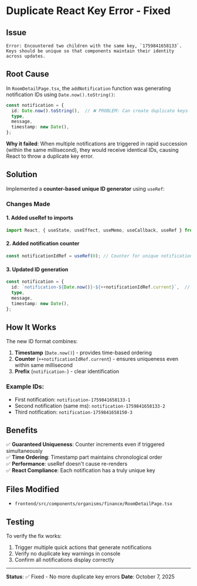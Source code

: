# Duplicate React Key Error - Fixed

## Issue
```
Error: Encountered two children with the same key, `1759841658133`. 
Keys should be unique so that components maintain their identity across updates.
```

## Root Cause
In `RoomDetailPage.tsx`, the `addNotification` function was generating notification IDs using `Date.now().toString()`:

```typescript
const notification = {
  id: Date.now().toString(),  // ❌ PROBLEM: Can create duplicate keys
  type,
  message,
  timestamp: new Date(),
};
```

**Why it failed**: When multiple notifications are triggered in rapid succession (within the same millisecond), they would receive identical IDs, causing React to throw a duplicate key error.

## Solution
Implemented a **counter-based unique ID generator** using `useRef`:

### Changes Made

#### 1. Added useRef to imports
```typescript
import React, { useState, useEffect, useMemo, useCallback, useRef } from 'react';
```

#### 2. Added notification counter
```typescript
const notificationIdRef = useRef(0); // Counter for unique notification IDs
```

#### 3. Updated ID generation
```typescript
const notification = {
  id: `notification-${Date.now()}-${++notificationIdRef.current}`,  // ✅ UNIQUE
  type,
  message,
  timestamp: new Date(),
};
```

## How It Works

The new ID format combines:
1. **Timestamp** (`Date.now()`) - provides time-based ordering
2. **Counter** (`++notificationIdRef.current`) - ensures uniqueness even within same millisecond
3. **Prefix** (`notification-`) - clear identification

### Example IDs:
- First notification: `notification-1759841658133-1`
- Second notification (same ms): `notification-1759841658133-2`
- Third notification: `notification-1759841658150-3`

## Benefits

✅ **Guaranteed Uniqueness**: Counter increments even if triggered simultaneously  
✅ **Time Ordering**: Timestamp part maintains chronological order  
✅ **Performance**: useRef doesn't cause re-renders  
✅ **React Compliance**: Each notification has a truly unique key  

## Files Modified
- `frontend/src/components/organisms/finance/RoomDetailPage.tsx`

## Testing
To verify the fix works:
1. Trigger multiple quick actions that generate notifications
2. Verify no duplicate key warnings in console
3. Confirm all notifications display correctly

---
**Status**: ✅ Fixed - No more duplicate key errors
**Date**: October 7, 2025
